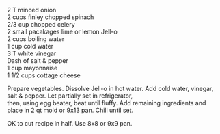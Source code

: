 ---
---

2 T minced onion  
2 cups finley chopped spinach  
2/3 cup chopped celery  
2 small pacakages lime or lemon Jell-o  
2 cups boiling water  
1 cup cold water  
3 T white vinegar  
Dash of salt & pepper  
1 cup mayonnaise  
1 1/2 cups cottage cheese  

Prepare vegetables.  Dissolve Jell-o in hot water.  Add cold water, vinegar, salt & pepper.  Let partially set in refrigerator,  
then, using egg beater, beat until fluffy.  Add remaining ingredients and place in 2 qt mold or 9x13 pan.  Chill until set.

OK to cut recipe in half.  Use 8x8 or 9x9 pan.
